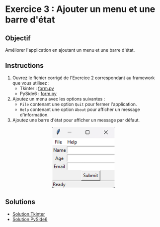 # Exercice 3 : Ajouter un menu et une barre d'état

## Objectif

Améliorer l'application en ajoutant un menu et une barre d'état.

## Instructions

1. Ouvrez le fichier corrigé de l'Exercice 2 correspondant au framework que vous utilisez :
   - Tkinter : [form.py](../2/tkinter-solution.py)
   - PySide6 : [form.py](../2/pyside6-solution.py)
2. Ajoutez un menu avec les options suivantes :
   - `File` contenant une option `Quit` pour fermer l'application.
   - `Help` contenant une option `About` pour afficher un message d'information.
3. Ajoutez une barre d'état pour afficher un message par défaut.

<div align="center">
    <img src="./3.png" alt="result">
</div>

## Solutions

- [Solution Tkinter](./tkinter-solution.py)
- [Solution PySide6](./pyside6-solution.py)
